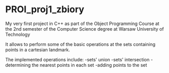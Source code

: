 # PROI_proj1_zbiory
My very first project in C++ as part of the Object Programming Course at the 2nd semester of the Computer Science degree at Warsaw University of Technology

It allows to perform some of the basic operations at the sets containing points in a cartesian landmark.

The implemented operations include:
-sets' union
-sets' intersection
-determining the nearest points in each set
-adding points to the set
